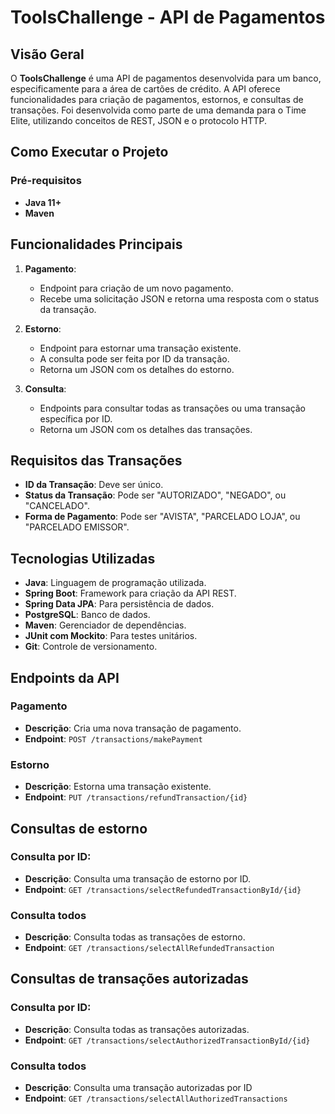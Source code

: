 # ToolsChallenge - API de Pagamentos

## Visão Geral

O **ToolsChallenge** é uma API de pagamentos desenvolvida para um banco, especificamente para a área de cartões de
crédito. A API oferece funcionalidades para criação de pagamentos, estornos, e consultas de transações. Foi desenvolvida
como parte de uma demanda para o Time Elite, utilizando conceitos de REST, JSON e o protocolo HTTP.

## Como Executar o Projeto
### Pré-requisitos
- **Java 11+**
- **Maven**

## Funcionalidades Principais

1. **Pagamento**:
    - Endpoint para criação de um novo pagamento.
    - Recebe uma solicitação JSON e retorna uma resposta com o status da transação.

2. **Estorno**:
    - Endpoint para estornar uma transação existente.
    - A consulta pode ser feita por ID da transação.
    - Retorna um JSON com os detalhes do estorno.

3. **Consulta**:
    - Endpoints para consultar todas as transações ou uma transação específica por ID.
    - Retorna um JSON com os detalhes das transações.

## Requisitos das Transações

- **ID da Transação**: Deve ser único.
- **Status da Transação**: Pode ser "AUTORIZADO", "NEGADO", ou "CANCELADO".
- **Forma de Pagamento**: Pode ser "AVISTA", "PARCELADO LOJA", ou "PARCELADO EMISSOR".

## Tecnologias Utilizadas

- **Java**: Linguagem de programação utilizada.
- **Spring Boot**: Framework para criação da API REST.
- **Spring Data JPA**: Para persistência de dados.
- **PostgreSQL**: Banco de dados.
- **Maven**: Gerenciador de dependências.
- **JUnit com Mockito**: Para testes unitários.
- **Git**: Controle de versionamento.

## Endpoints da API

### Pagamento

- **Descrição**: Cria uma nova transação de pagamento.
- **Endpoint**: `POST /transactions/makePayment`

### Estorno

- **Descrição**: Estorna uma transação existente.
- **Endpoint**: `PUT /transactions/refundTransaction/{id}`

## Consultas de estorno

### Consulta por ID:

- **Descrição**: Consulta uma transação de estorno por ID.
- **Endpoint**: `GET /transactions/selectRefundedTransactionById/{id}`

### Consulta todos

- **Descrição**: Consulta todas as transações de estorno.
- **Endpoint**:  `GET /transactions/selectAllRefundedTransaction`

## Consultas de transações autorizadas

### Consulta por ID:

- **Descrição**: Consulta todas as transações autorizadas.
- **Endpoint**: `GET /transactions/selectAuthorizedTransactionById/{id}`

### Consulta todos

- **Descrição**: Consulta uma transação autorizadas por ID
- **Endpoint**:  `GET /transactions/selectAllAuthorizedTransactions`